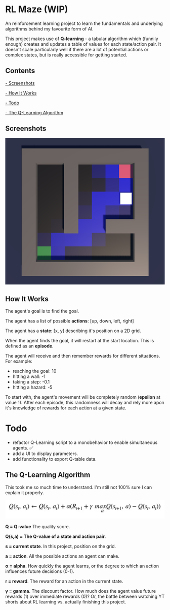 # RL Maze (WIP)

An reinforcement learning project to learn the fundamentals and underlying algorithms behind my favourite form of AI.

This project makes use of **Q-learning** - a tabular algorithm which (funnily enough) creates and updates a table of values for each state/action pair. It doesn't scale particularly well if there are a lot of potential actions or complex states, but is really accessible for getting started.

## Contents

[- Screenshots](#screenshots)

[- How It Works](#how-it-works)

[- Todo](#todo)

[- The Q-Learning Algorithm](#the-q-learning-algorithm)

## Screenshots

![heatmap example](image.png)

## How It Works

The agent's goal is to find the goal.

The agent has a list of possible **actions**: [up, down, left, right]

The agent has a **state**: [x, y] describing it's position on a 2D grid.

When the agent finds the goal, it will restart at the start location. This is defined as an **episode**.

The agent will receive and then remember rewards for different situations. For example:

- reaching the goal: 10
- hitting a wall: -1
- taking a step: -0.1
- hitting a hazard: -5

To start with, the agent's movement will be completely random (**epsilon** at value 1). After each episode, this randomness will decay and rely more apon it's knowledge of rewards for each action at a given state.

# Todo

- refactor Q-Learning script to a monobehavior to enable simultaneous agents. ✅
- add a UI to display parameters.
- add functionality to export Q-table data.

## The Q-Learning Algorithm

This took me so much time to understand. I'm still not 100% sure I can explain it properly.

![Q-Learning algorithm](image-1.png)

**Q = Q-value** The quality score.

**Q(s,a) = The Q-value of a state and action pair.**

**s = current state**. In this project, position on the grid.

**a = action**. All the possible actions an agent can make.

**α = alpha**. How quickly the agent learns, or the degree to which an action influences future decisions (0-1).

**r = reward**. The reward for an action in the current state.

**γ = gamma**. The discount factor. How much does the agent value future rewards (1) over immediate rewards (0)? Or, the battle between watching YT shorts about RL learning vs. actually finishing this project.
